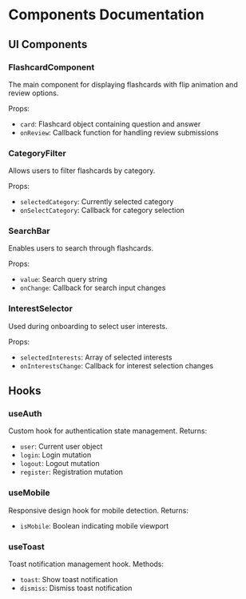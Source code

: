 
# Components Documentation

## UI Components

### FlashcardComponent
The main component for displaying flashcards with flip animation and review options.

Props:
- `card`: Flashcard object containing question and answer
- `onReview`: Callback function for handling review submissions

### CategoryFilter
Allows users to filter flashcards by category.

Props:
- `selectedCategory`: Currently selected category
- `onSelectCategory`: Callback for category selection

### SearchBar
Enables users to search through flashcards.

Props:
- `value`: Search query string
- `onChange`: Callback for search input changes

### InterestSelector
Used during onboarding to select user interests.

Props:
- `selectedInterests`: Array of selected interests
- `onInterestsChange`: Callback for interest selection changes

## Hooks

### useAuth
Custom hook for authentication state management.
Returns:
- `user`: Current user object
- `login`: Login mutation
- `logout`: Logout mutation
- `register`: Registration mutation

### useMobile
Responsive design hook for mobile detection.
Returns:
- `isMobile`: Boolean indicating mobile viewport

### useToast
Toast notification management hook.
Methods:
- `toast`: Show toast notification
- `dismiss`: Dismiss toast notification
